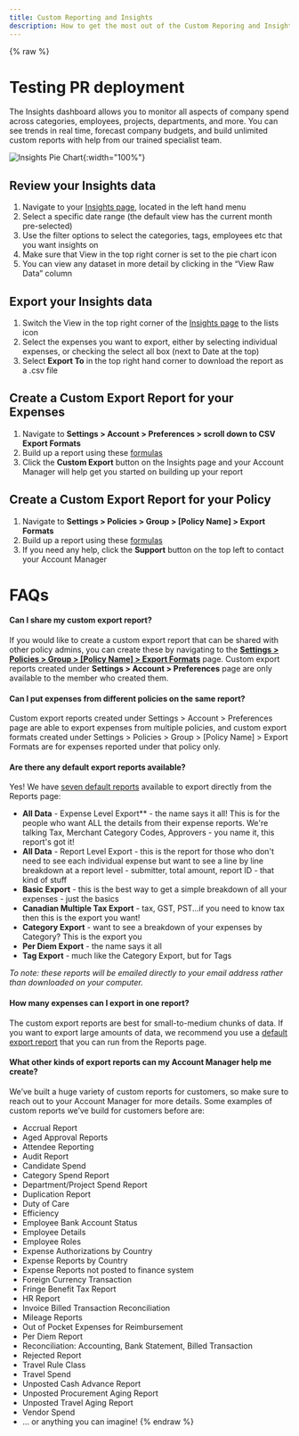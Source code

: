 ```yaml
---
title: Custom Reporting and Insights
description: How to get the most out of the Custom Reporing and Insights
---
```

<!-- The lines above are required by Jekyll to process the .md file -->
{% raw %}
# Testing PR deployment
The Insights dashboard allows you to monitor all aspects of company spend across categories, employees, projects, departments, and more. You can see trends in real time, forecast company budgets, and build unlimited custom reports with help from our trained specialist team. 

![Insights Pie Chart](https://help.expensify.com/assets/images/insights-chart.png){:width="100%"}
## Review your Insights data

1. Navigate to your [Insights page](https://www.expensify.com/expenses?param={"fromInsightsTab":true,"viewMode":"charts"}), located in the left hand menu
2. Select a specific date range (the default view has the current month pre-selected) 
3. Use the filter options to select the categories, tags, employees etc that you want insights on 
4. Make sure that View in the top right corner is set to the pie chart icon
5. You can view any dataset in more detail by clicking in the “View Raw Data” column 

## Export your Insights data  

1. Switch the View in the top right corner of the [Insights page](https://www.expensify.com/expenses?param={"fromInsightsTab":true,"viewMode":"charts"}) to the lists icon
2. Select the expenses you want to export, either by selecting individual expenses, or checking the select all box (next to Date at the top)
3. Select **Export To** in the top right hand corner to download the report as a .csv file 

## Create a Custom Export Report for your Expenses

1. Navigate to **Settings > Account > Preferences > scroll down to CSV Export Formats** 
2. Build up a report using these [formulas](https://community.expensify.com/discussion/5795/deep-dive-expense-level-formula/p1?new=1)
3. Click the **Custom Export** button on the Insights page and your Account Manager will help get you started on building up your report  

## Create a Custom Export Report for your Policy

1. Navigate to **Settings > Policies > Group > [Policy Name] > Export Formats** 
2. Build up a report using these [formulas](https://community.expensify.com/discussion/5795/deep-dive-expense-level-formula/p1?new=1)
3. If you need any help, click the **Support** button on the top left to contact your Account Manager

# FAQs

#### Can I share my custom export report? 

If you would like to create a custom export report that can be shared with other policy admins, you can create these by navigating to the **[Settings > Policies > Group > [Policy Name] > Export Formats](https://www.expensify.com/admin_policies?param={"section":"group"})** page. Custom export reports created under **Settings > Account > Preferences** page are only available to the member who created them.

#### Can I put expenses from different policies on the same report? 

Custom export reports created under Settings > Account > Preferences page are able to export expenses from multiple policies, and custom export formats created under Settings > Policies > Group > [Policy Name] > Export Formats are for expenses reported under that policy only. 

#### Are there any default export reports available?

Yes! We have [seven default reports](https://community.expensify.com/discussion/5602/deep-dive-default-export-templates) available to export directly from the Reports page: 

- **All Data** - Expense Level Export** - the name says it all! This is for the people who want ALL the details from their expense reports. We're talking Tax, Merchant Category Codes, Approvers - you name it, this report's got it!
- **All Data** - Report Level Export - this is the report for those who don't need to see each individual expense but want to see a line by line breakdown at a report level - submitter, total amount, report ID - that kind of stuff
- **Basic Export** - this is the best way to get a simple breakdown of all your expenses - just the basics
- **Canadian Multiple Tax Export** - tax, GST, PST...if you need to know tax then this is the export you want!
- **Category Export** - want to see a breakdown of your expenses by Category? This is the export you
- **Per Diem Export** - the name says it all
- **Tag Export** - much like the Category Export, but for Tags

*To note: these reports will be emailed directly to your email address rather than downloaded on your computer.* 

#### How many expenses can I export in one report? 
The custom export reports are best for small-to-medium chunks of data. If you want to export large amounts of data, we recommend you use a [default export report](https://community.expensify.com/discussion/5602/deep-dive-default-export-templates) that you can run from the Reports page.  

#### What other kinds of export reports can my Account Manager help me create? 

We’ve built a huge variety of custom reports for customers, so make sure to reach out to your Account Manager for more details. Some examples of custom reports we’ve build for customers before are: 

- Accrual Report
- Aged Approval Reports
- Attendee Reporting
- Audit Report
- Candidate Spend
- Category Spend Report
- Department/Project Spend Report
- Duplication Report
- Duty of Care
- Efficiency 
- Employee Bank Account Status
- Employee Details
- Employee Roles
- Expense Authorizations by Country
- Expense Reports by Country
- Expense Reports not posted to finance system
- Foreign Currency Transaction
- Fringe Benefit Tax Report
- HR Report
- Invoice Billed Transaction Reconciliation
- Mileage Reports
- Out of Pocket Expenses for Reimbursement
- Per Diem Report
- Reconciliation: Accounting, Bank Statement, Billed Transaction
- Rejected Report
- Travel Rule Class
- Travel Spend
- Unposted Cash Advance Report
- Unposted Procurement Aging Report
- Unposted Travel Aging Report
- Vendor Spend
- … or anything you can imagine! 
{% endraw %}
